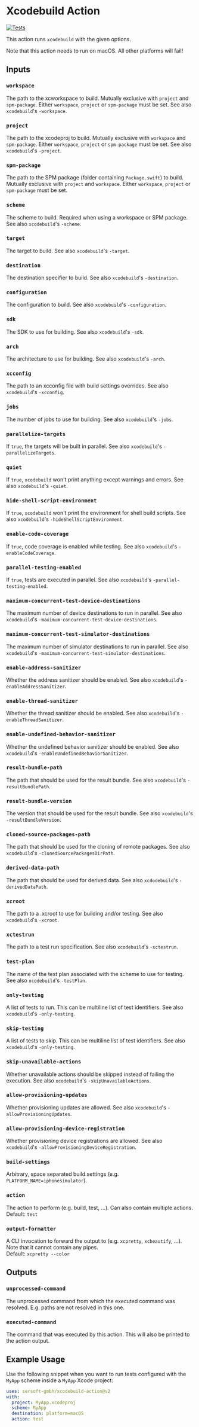 # Xcodebuild Action

[![Tests](https://github.com/sersoft-gmbh/xcodebuild-action/actions/workflows/tests.yml/badge.svg)](https://github.com/sersoft-gmbh/xcodebuild-action/actions/workflows/tests.yml)

This action runs `xcodebuild` with the given options.

Note that this action needs to run on macOS. All other platforms will fail!

## Inputs

### `workspace`

The path to the xcworkspace to build. Mutually exclusive with `project` and `spm-package`.  Either `workspace`, `project` or `spm-package` must be set. See also `xcodebuild`'s `-workspace`. 

### `project`

The path to the xcodeproj to build. Mutually exclusive with `workspace` and `spm-package`.  Either `workspace`, `project` or `spm-package` must be set. See also `xcodebuild`'s `-project`.

### `spm-package`

The path to the SPM package (folder containing `Package.swift`) to build. Mutually exclusive with `project` and `workspace`. Either `workspace`, `project` or `spm-package` must be set.

### `scheme`

The scheme to build. Required when using a workspace or SPM package. See also `xcodebuild`'s `-scheme`.

### `target`

The target to build. See also `xcodebuild`'s `-target`.

### `destination`

The destination specifier to build. See also `xcodebuild`'s `-destination`.

### `configuration`

The configuration to build. See also `xcodebuild`'s `-configuration`.

### `sdk`

The SDK to use for building. See also `xcodebuild`'s `-sdk`.

### `arch`

The architecture to use for building. See also `xcodebuild`'s `-arch`.

### `xcconfig`

The path to an xcconfig file with build settings overrides. See also `xcodebuild`'s `-xcconfig`.

### `jobs`

The number of jobs to use for building. See also `xcodebuild`'s `-jobs`.

### `parallelize-targets`

If `true`, the targets will be built in parallel. See also `xcodebuild`'s `-parallelizeTargets`.

### `quiet`

If `true`, `xcodebuild` won't print anything except warnings and errors. See also `xcodebuild`'s `-quiet`.

### `hide-shell-script-environment`

If `true`, `xcodebuild` won't print the environment for shell build scripts. See also `xcodebuild`'s `-hideShellScriptEnvironment`.

### `enable-code-coverage`

If `true`, code coverage is enabled while testing. See also `xcodebuild`'s `-enableCodeCoverage`.

### `parallel-testing-enabled`

If `true`, tests are executed in parallel. See also `xcodebuild`'s `-parallel-testing-enabled`.

### `maximum-concurrent-test-device-destinations`

The maximum number of device destinations to run in parallel. See also `xcodebuild`'s `-maximum-concurrent-test-device-destinations`.

### `maximum-concurrent-test-simulator-destinations`

The maximum number of simulator destinations to run in parallel. See also `xcodebuild`'s `-maximum-concurrent-test-simulator-destinations`.

### `enable-address-sanitizer`

Whether the address sanitizer should be enabled. See also `xcodebuild`'s `-enableAddressSanitizer`.

### `enable-thread-sanitizer`

Whether the thread sanitizer should be enabled. See also `xcodebuild`'s `-enableThreadSanitizer`.

### `enable-undefined-behavior-sanitizer`

Whether the undefined behavior sanitizer should be enabled. See also `xcodebuild`'s `-enableUndefinedBehaviorSanitizer`.

### `result-bundle-path`

The path that should be used for the result bundle. See also `xcodebuild`'s `-resultBundlePath`.

### `result-bundle-version`

The version that should be used for the result bundle. See also `xcodebuild`'s `-resultBundleVersion`.

### `cloned-source-packages-path`

The path that should be used for the cloning of remote packages. See also `xcodebuild`'s `-clonedSourcePackagesDirPath`.

### `derived-data-path`

The path that should be used for derived data. See also `xcdodebuild`'s `-derivedDataPath`.

### `xcroot`

The path to a .xcroot to use for building and/or testing. See also `xcodebuild`'s `-xcroot`.

### `xctestrun`

The path to a test run specification. See also `xcodebuild`'s `-xctestrun`.

### `test-plan`

The name of the test plan associated with the scheme to use for testing. See also `xcodebuild`'s `-testPlan`.

### `only-testing`

A list of tests to run. This can be multiline list of test identifiers. See also `xcodebuild`'s `-only-testing`.

### `skip-testing`

A list of tests to skip. This can be multiline list of test identifiers. See also `xcodebuild`'s `-only-testing`.

### `skip-unavailable-actions`

Whether unavailable actions should be skipped instead of failing the execution. See also `xcodebuild`'s `-skipUnavailableActions`.

### `allow-provisioning-updates`

Whether provisioning updates are allowed. See also `xcodebuild`'s `-allowProvisioningUpdates`.

### `allow-provisioning-device-registration`

Whether provisioning device registrations are allowed. See also `xcodebuild`'s `-allowProvisioningDeviceRegistration`.

### `build-settings`

Arbitrary, space separated build settings (e.g. `PLATFORM_NAME=iphonesimulator`).

### `action`

The action to perform (e.g. build, test, ...). Can also contain multiple actions.<br/>
Default: `test`

### `output-formatter`

A CLI invocation to forward the output to (e.g. `xcpretty`, `xcbeautify`, ...). Note that it cannot contain any pipes.<br/>
Default: `xcpretty --color`


## Outputs

### `unprocessed-command`

The unprocessed command from which the executed command was resolved. E.g. paths are not resolved in this one.

### `executed-command`

The command that was executed by this action. This will also be printed to the action output.


## Example Usage

Use the following snippet when you want to run tests configured with the `MyApp` scheme inside a `MyApp` Xcode project:
```yaml
uses: sersoft-gmbh/xcodebuild-action@v2
with:
  project: MyApp.xcodeproj
  scheme: MyApp
  destination: platform=macOS
  action: test
```
